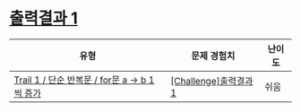 # [출력결과 1](https://https://en.codetree.ai/trails/complete/curated-cards/challenge-reading-k201517)

|유형|문제 경험치|난이도|
|---|---|---|
|[Trail 1 / 단순 반복문 / for문 a → b 1씩 증가](https://https://en.codetree.ai/trail-info/novice-low/)|[[Challenge]출력결과 1](https://https://en.codetree.ai/trails/complete/curated-cards/challenge-reading-k201517/)|쉬움|

